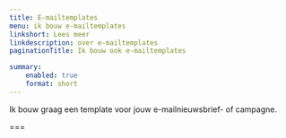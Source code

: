 ```yaml
---
title: E-mailtemplates
menu: ik bouw e-mailtemplates
linkshort: Lees meer
linkdescription: over e-mailtemplates
paginationTitle: Ik bouw ook e-mailtemplates

summary:
    enabled: true
    format: short
---
```


Ik bouw graag een template voor jouw e-mailnieuwsbrief- of campagne.

===
